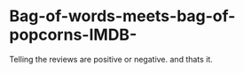 # Bag-of-words-meets-bag-of-popcorns-IMDB-
Telling the reviews are positive or negative. and thats it.
